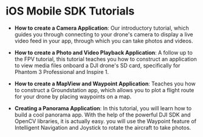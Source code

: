 # iOS Mobile SDK Tutorials

- **How to create a Camera Application**: Our introductory tutorial, which guides you through connecting to your drone's camera to display a live video feed in your app, through which you can take photos and videos.

- **How to create a Photo and Video Playback Application**: A follow up to the FPV tutorial, this tutorial teaches you how to construct an application to view media files onboard a DJI drone's SD card, specifically for Phantom 3 Professional and Inspire 1.

- **How to create a MapView and Waypoint Application**: Teaches you how to construct a Groundstation app, which allows you to plot a flight route for your drone by placing waypoints on a map.

- **Creating a Panorama Application**:
In this tutorial, you will learn how to build a cool panorama app. With the help of the powerful DJI SDK and OpenCV libraries, it is actually easy. you will use the Waypoint feature of Intelligent Navigation and Joystick to rotate the aircraft to take photos.